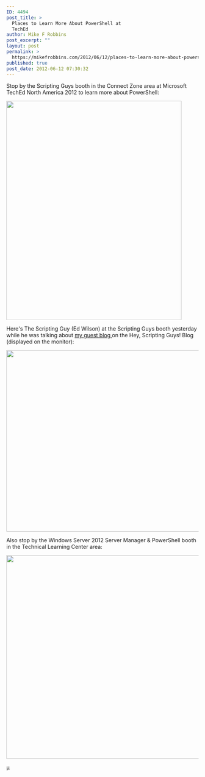 ```yaml
---
ID: 4494
post_title: >
  Places to Learn More About PowerShell at
  TechEd
author: Mike F Robbins
post_excerpt: ""
layout: post
permalink: >
  https://mikefrobbins.com/2012/06/12/places-to-learn-more-about-powershell-at-teched/
published: true
post_date: 2012-06-12 07:30:32
---
```

Stop by the Scripting Guys booth in the Connect Zone area at Microsoft TechEd North America 2012 to learn more about PowerShell:

<a href="http://mikefrobbins.com/wp-content/uploads/2012/06/teched-scriptingguy-location.jpg"><img class="alignnone size-full wp-image-4498" title="teched-scriptingguy-location" src="http://mikefrobbins.com/wp-content/uploads/2012/06/teched-scriptingguy-location.jpg" alt="" width="459" height="575" /></a>

Here's The Scripting Guy (Ed Wilson) at the Scripting Guys booth yesterday while he was talking about <a href="http://blogs.technet.com/b/heyscriptingguy/archive/2012/06/02/weekend-scripter-managing-symantec-backup-exec-2012-with-powershell.aspx" target="_blank">my guest blog </a>on the Hey, Scripting Guys! Blog (displayed on the monitor):

<a href="http://mikefrobbins.com/wp-content/uploads/2012/06/teched-scriptingguy.jpg"><img class="alignnone size-full wp-image-4495" title="teched-scriptingguy" src="http://mikefrobbins.com/wp-content/uploads/2012/06/teched-scriptingguy.jpg" alt="" width="640" height="476" /></a>

Also stop by the Windows Server 2012 Server Manager &amp; PowerShell booth in the Technical Learning Center area:

<a href="http://mikefrobbins.com/wp-content/uploads/2012/06/teched-2012ps.jpg"><img class="alignnone size-full wp-image-4496" title="teched-2012ps" src="http://mikefrobbins.com/wp-content/uploads/2012/06/teched-2012ps.jpg" alt="" width="640" height="534" /></a>

µ